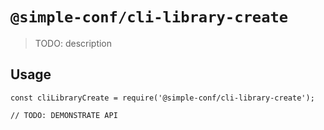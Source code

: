 # `@simple-conf/cli-library-create`

> TODO: description

## Usage

```
const cliLibraryCreate = require('@simple-conf/cli-library-create');

// TODO: DEMONSTRATE API
```
